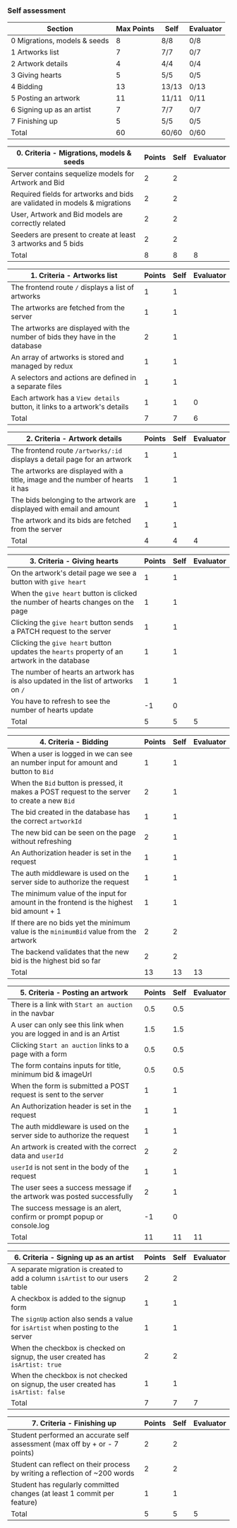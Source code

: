 ### Self assessment

| Section                      | Max Points | Self  | Evaluator |
| ---------------------------- | ---------- | ----- | --------- |
| 0 Migrations, models & seeds | 8          | 8/8   | 0/8       |
| 1 Artworks list              | 7          | 7/7   | 0/7       |
| 2 Artwork details            | 4          | 4/4   | 0/4       |
| 3 Giving hearts              | 5          | 5/5   | 0/5       |
| 4 Bidding                    | 13         | 13/13 | 0/13      |
| 5 Posting an artwork         | 11         | 11/11 | 0/11      |
| 6 Signing up as an artist    | 7          | 7/7   | 0/7       |
| 7 Finishing up               | 5          | 5/5   | 0/5       |
| Total                        | 60         | 60/60 | 0/60      |

| 0. Criteria - Migrations, models & seeds                                   | Points | Self | Evaluator |
| -------------------------------------------------------------------------- | ------ | ---- | --------- |
| Server contains sequelize models for Artwork and Bid                       | 2      | 2    |           |
| Required fields for artworks and bids are validated in models & migrations | 2      | 2    |           |
| User, Artwork and Bid models are correctly related                         | 2      | 2    |           |
| Seeders are present to create at least 3 artworks and 5 bids               | 2      | 2    |           |
| Total                                                                      | 8      | 8    |    8       |

| 1. Criteria - Artworks list                                                  | Points | Self | Evaluator |
| ---------------------------------------------------------------------------- | ------ | ---- | --------- |
| The frontend route `/` displays a list of artworks                           | 1      | 1    |           |
| The artworks are fetched from the server                                     | 1      | 1    |           |
| The artworks are displayed with the number of bids they have in the database | 2      | 1    |           |
| An array of artworks is stored and managed by redux                          | 1      | 1    |           |
| A selectors and actions are defined in a separate files                      | 1      | 1    |           |
| Each artwork has a `View details` button, it links to a artwork's details    | 1      | 1    |     0     |
| Total                                                                        | 7      | 7    |     6     |

| 2. Criteria - Artwork details                                                  | Points | Self | Evaluator |
| ------------------------------------------------------------------------------ | ------ | ---- | --------- |
| The frontend route `/artworks/:id` displays a detail page for an artwork       | 1      | 1    |           |
| The artworks are displayed with a title, image and the number of hearts it has | 1      | 1    |           |
| The bids belonging to the artwork are displayed with email and amount          | 1      | 1    |           |
| The artwork and its bids are fetched from the server                           | 1      | 1    |           |
| Total                                                                          | 4      | 4    |    4      |

| 3. Criteria - Giving hearts                                                                  | Points | Self | Evaluator |
| -------------------------------------------------------------------------------------------- | ------ | ---- | --------- |
| On the artwork's detail page we see a button with `give heart`                               | 1      | 1    |           |
| When the `give heart` button is clicked the number of hearts changes on the page             | 1      | 1    |           |
| Clicking the `give heart` button sends a PATCH request to the server                         | 1      | 1    |           |
| Clicking the `give heart` button updates the `hearts` property of an artwork in the database | 1      | 1    |           |
| The number of hearts an artwork has is also updated in the list of artworks on `/`           | 1      | 1    |           |
| You have to refresh to see the number of hearts update                                       | -1     | 0    |           |
| Total                                                                                        | 5      | 5    |    5       |

| 4. Criteria - Bidding                                                                         | Points | Self | Evaluator |
| --------------------------------------------------------------------------------------------- | ------ | ---- | --------- |
| When a user is logged in we can see an number input for amount and button to `Bid`            | 1      | 1    |           |
| When the `Bid` button is pressed, it makes a POST request to the server to create a new `Bid` | 2      | 1    |           |
| The bid created in the database has the correct `artworkId`                                   | 1      | 1    |           |
| The new bid can be seen on the page without refreshing                                        | 2      | 1    |           |
| An Authorization header is set in the request                                                 | 1      | 1    |           |
| The auth middleware is used on the server side to authorize the request                       | 1      | 1    |           |
| The minimum value of the input for amount in the frontend is the highest bid amount + 1       | 1      | 1    |           |
| If there are no bids yet the minimum value is the `minimumBid` value from the artwork         | 2      | 2    |           |
| The backend validates that the new bid is the highest bid so far                              | 2      | 2    |           |
| Total                                                                                         | 13     | 13   |   13        |

| 5. Criteria - Posting an artwork                                        | Points | Self | Evaluator |
| ----------------------------------------------------------------------- | ------ | ---- | --------- |
| There is a link with `Start an auction` in the navbar                   | 0.5    | 0.5  |           |
| A user can only see this link when you are logged in and is an Artist   | 1.5    | 1.5  |           |
| Clicking `Start an auction` links to a page with a form                 | 0.5    | 0.5  |           |
| The form contains inputs for title, minimum bid & imageUrl              | 0.5    | 0.5  |           |
| When the form is submitted a POST request is sent to the server         | 1      | 1    |           |
| An Authorization header is set in the request                           | 1      | 1    |           |
| The auth middleware is used on the server side to authorize the request | 1      | 1    |           |
| An artwork is created with the correct data and `userId`                | 2      | 2    |           |
| `userId` is not sent in the body of the request                         | 1      | 1    |           |
| The user sees a success message if the artwork was posted successfully  | 2      | 1    |           |
| The success message is an alert, confirm or prompt popup or console.log | -1     | 0    |           |
| Total                                                                   | 11     | 11   |    11       |

| 6. Criteria - Signing up as an artist                                              | Points | Self | Evaluator |
| ---------------------------------------------------------------------------------- | ------ | ---- | --------- |
| A separate migration is created to add a column `isArtist` to our users table      | 2      | 2    |           |
| A checkbox is added to the signup form                                             | 1      | 1    |           |
| The `signUp` action also sends a value for `isArtist` when posting to the server   | 1      | 1    |           |
| When the checkbox is checked on signup, the user created has `isArtist: true`      | 2      | 2    |           |
| When the checkbox is not checked on signup, the user created has `isArtist: false` | 1      | 1    |           |
| Total                                                                              | 7      | 7    |    7       |

| 7. Criteria - Finishing up                                                 | Points | Self | Evaluator |
| -------------------------------------------------------------------------- | ------ | ---- | --------- |
| Student performed an accurate self assessment (max off by + or - 7 points) | 2      | 2    |           |
| Student can reflect on their process by writing a reflection of ~200 words | 2      | 2    |           |
| Student has regularly committed changes (at least 1 commit per feature)    | 1      | 1    |           |
| Total                                                                      | 5      | 5    |     5      |
